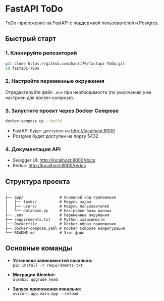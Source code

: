 # FastAPI ToDo

ToDo-приложение на FastAPI с поддержкой пользователей и Postgres.

## Быстрый старт

### 1. Клонируйте репозиторий

```bash
git clone https://github.com/badri70/fastapi-ToDo.git
cd fastapi-ToDo
```

### 2. Настройте переменные окружения

Отредактируйте файл `.env` при необходимости (по умолчанию уже настроен для docker-compose).

### 3. Запустите проект через Docker Compose

```bash
docker-compose up --build
```

- FastAPI будет доступен на [http://localhost:8000](http://localhost:8000)
- Postgres будет доступен на порту 5432

### 4. Документация API

- Swagger UI: [http://localhost:8000/docs](http://localhost:8000/docs)
- Redoc: [http://localhost:8000/redoc](http://localhost:8000/redoc)

## Структура проекта

```
.
├── app/                # Основной код приложения
│   ├── tasks/          # Модуль задач
│   ├── users/          # Модуль пользователей
│   └── database.py     # Настройки базы данных
├── .env                # Переменные окружения
├── requirements.txt    # Python зависимости
├── Dockerfile          # Docker-образ приложения
├── docker-compose.yaml # Docker Compose конфигурация
└── README.md           # Этот файл
```

## Основные команды

- **Установка зависимостей локально:**  
  `pip install -r requirements.txt`

- **Миграции Alembic:**  
  `alembic upgrade head`

- **Запуск приложения локально:**  
  `uvicorn app.main:app --reload`
